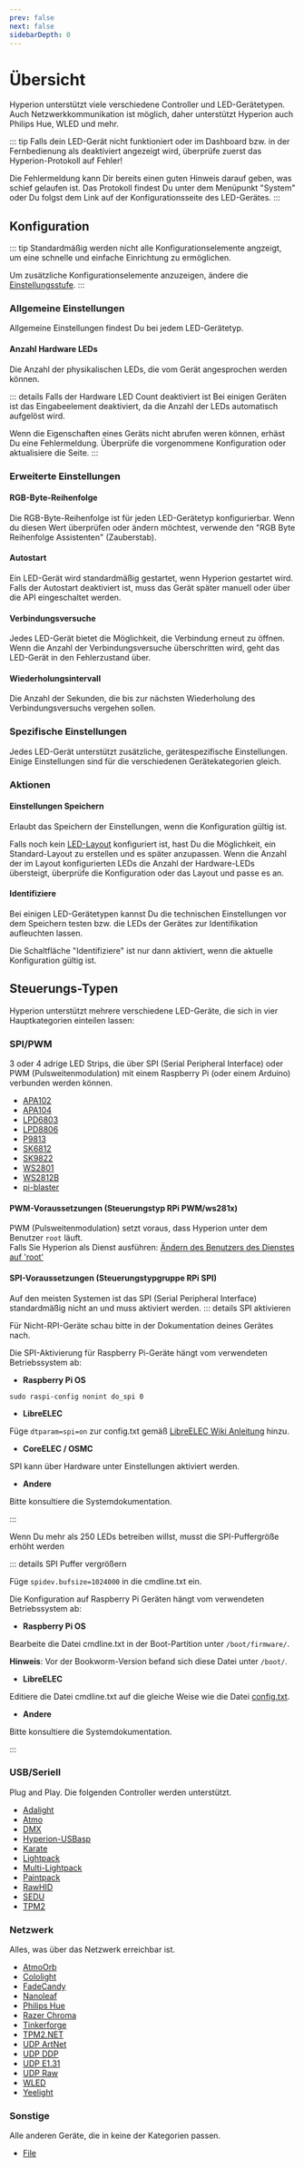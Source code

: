 ```yaml
---
prev: false
next: false
sidebarDepth: 0
---
```


# Übersicht
Hyperion unterstützt viele verschiedene Controller und LED-Gerätetypen. Auch Netzwerkkommunikation ist möglich, daher unterstützt Hyperion auch Philips Hue, WLED und mehr.

::: tip 
Falls dein LED-Gerät nicht funktioniert oder im Dashboard bzw. in der Fernbedienung als deaktiviert angezeigt wird, 
überprüfe zuerst das Hyperion-Protokoll auf Fehler!

Die Fehlermeldung kann Dir bereits einen guten Hinweis darauf geben, was schief gelaufen ist.
Das Protokoll findest Du unter dem Menüpunkt "System" oder Du folgst dem Link auf der Konfigurationsseite des LED-Gerätes.
:::

## Konfiguration

::: tip 
Standardmäßig werden nicht alle Konfigurationselemente angzeigt, um eine schnelle und einfache Einrichtung zu ermöglichen.

Um zusätzliche Konfigurationselemente anzuzeigen, ändere die [Einstellungsstufe](/de/user/Configuration.md#einstellungsstufen).
:::

### Allgemeine Einstellungen

Allgemeine Einstellungen findest Du bei jedem LED-Gerätetyp.

#### Anzahl Hardware LEDs
Die Anzahl der physikalischen LEDs, die vom Gerät angesprochen werden können.

::: details Falls der Hardware LED Count deaktiviert ist
Bei einigen Geräten ist das Eingabeelement deaktiviert, da die Anzahl der LEDs automatisch aufgelöst wird.

Wenn die Eigenschaften eines Geräts nicht abrufen weren können, erhäst Du eine Fehlermeldung. Überprüfe die vorgenommene Konfiguration oder aktualisiere die Seite.
:::

### Erweiterte Einstellungen

#### RGB-Byte-Reihenfolge

Die RGB-Byte-Reihenfolge ist für jeden LED-Gerätetyp konfigurierbar. Wenn du diesen Wert überprüfen oder ändern möchtest, verwende den "RGB Byte Reihenfolge Assistenten" (Zauberstab).

#### Autostart
Ein LED-Gerät wird standardmäßig gestartet, wenn Hyperion gestartet wird.
Falls der Autostart deaktiviert ist, muss das Gerät später manuell oder über die API eingeschaltet werden.

#### Verbindungsversuche
Jedes LED-Gerät bietet die Möglichkeit, die Verbindung erneut zu öffnen.
Wenn die Anzahl der Verbindungsversuche überschritten wird, geht das LED-Gerät in den Fehlerzustand über.

#### Wiederholungsintervall
Die Anzahl der Sekunden, die bis zur nächsten Wiederholung des Verbindungsversuchs vergehen sollen.

### Spezifische Einstellungen
Jedes LED-Gerät unterstützt zusätzliche, gerätespezifische Einstellungen.
Einige Einstellungen sind für die verschiedenen Gerätekategorien gleich.

### Aktionen

#### Einstellungen Speichern
Erlaubt das Speichern der Einstellungen, wenn die Konfiguration gültig ist.

Falls noch kein [LED-Layout](/de/user/advanced/Advanced.md#led-layout) konfiguriert ist, hast Du die Möglichkeit, ein Standard-Layout zu erstellen und es später anzupassen.
Wenn die Anzahl der im Layout konfigurierten LEDs die Anzahl der Hardware-LEDs übersteigt, überprüfe die Konfiguration oder das Layout und passe es an.

#### Identifiziere
Bei einigen LED-Gerätetypen kannst Du die technischen Einstellungen vor dem Speichern testen bzw. die LEDs der Gerätes zur Identifikation aufleuchten lassen.

Die Schaltfläche "Identifiziere" ist nur dann aktiviert, wenn die aktuelle Konfiguration gültig ist.

## Steuerungs-Typen

Hyperion unterstützt mehrere verschiedene LED-Geräte, die sich in vier Hauptkategorien einteilen lassen:

### SPI/PWM
3 oder 4 adrige LED Strips, die über SPI (Serial Peripheral Interface) oder PWM (Pulsweitenmodulation) mit einem Raspberry Pi (oder einem Arduino) verbunden werden können.

* [APA102](/de/user/leddevices/spi_pwm/apa102.md)
* [APA104](/de/user/leddevices/spi_pwm/apa104.md)
* [LPD6803](/de/user/leddevices/spi_pwm/lpd6803.md)
* [LPD8806](/de/user/leddevices/spi_pwm/lpd8806.md)
* [P9813](/de/user/leddevices/spi_pwm/p9813.md)
* [SK6812](/de/user/leddevices/spi_pwm/sk6812.md)
* [SK9822](/de/user/leddevices/spi_pwm/sk9822.md)
* [WS2801](/de/user/leddevices/spi_pwm/ws2801.md)
* [WS2812B](/de/user/leddevices/spi_pwm/ws2812b.md)
* [pi-blaster](/de/user/leddevices/spi_pwm/piblaster.md)


#### PWM-Voraussetzungen (Steuerungstyp RPi PWM/ws281x)
PWM (Pulsweitenmodulation) setzt voraus, dass Hyperion unter dem Benutzer `root` läuft.\
Falls Sie Hyperion als Dienst ausführen: [Ändern des Benutzers des Dienstes auf 'root'](/de/user/Installation.md#andern-des-benutzers-des-dienstes-auf-root)

#### SPI-Voraussetzungen (Steuerungstypgruppe RPi SPI)
Auf den meisten Systemen ist das SPI (Serial Peripheral Interface) standardmäßig nicht an und muss aktiviert werden.
::: details SPI aktivieren

Für Nicht-RPI-Geräte schau bitte in der Dokumentation deines Gerätes nach.

Die SPI-Aktivierung für Raspberry Pi-Geräte hängt vom verwendeten Betriebssystem ab:

* **Raspberry Pi OS**

`sudo raspi-config nonint do_spi 0`

* **LibreELEC**

Füge `dtparam=spi=on` zur config.txt gemäß [LibreELEC Wiki Anleitung](https://wiki.libreelec.tv/configuration/config_txt) hinzu.

* **CoreELEC / OSMC**

SPI kann über Hardware unter Einstellungen aktiviert werden.

* **Andere**

Bitte konsultiere die Systemdokumentation.

:::

Wenn Du mehr als 250 LEDs betreiben willst, musst die SPI-Puffergröße erhöht werden

::: details SPI Puffer vergrößern

Füge `spidev.bufsize=1024000` in die cmdline.txt ein.

Die Konfiguration auf Raspberry Pi Geräten hängt vom verwendeten Betriebssystem ab:

* **Raspberry Pi OS**

Bearbeite die Datei cmdline.txt in der Boot-Partition unter `/boot/firmware/`.

**Hinweis**: Vor der Bookworm-Version befand sich diese Datei unter `/boot/`. 

* **LibreELEC**

Editiere die Datei cmdline.txt auf die gleiche Weise wie die Datei [config.txt](https://wiki.libreelec.tv/configuration/config_txt).

* **Andere**

Bitte konsultiere die Systemdokumentation.

:::

### USB/Seriell
Plug and Play. Die folgenden Controller werden unterstützt.

* [Adalight](/de/user/leddevices/usb/adalight.md)
* [Atmo](/de/user/leddevices/usb/atmo.md)
* [DMX](/de/user/leddevices/usb/dmx.md)
* [Hyperion-USBasp](/de/user/leddevices/usb/hyperion-usbasp.md)
* [Karate](/de/user/leddevices/usb/karate.md)
* [Lightpack](/de/user/leddevices/usb/lightpack.md)
* [Multi-Lightpack](/de/user/leddevices/usb/multilightpack.md)
* [Paintpack](/de/user/leddevices/usb/paintpack.md)
* [RawHID](/de/user/leddevices/usb/rawhid.md)
* [SEDU](/de/user/leddevices/usb/sedu.md)
* [TPM2](/de/user/leddevices/usb/tpm2.md)

### Netzwerk
Alles, was über das Netzwerk erreichbar ist.

* [AtmoOrb](/de/user/leddevices/network/atmoorb.md)
* [Cololight](/de/user/leddevices/network/cololight.md)
* [FadeCandy](/de/user/leddevices/network/fadecandy.md)
* [Nanoleaf](/de/user/leddevices/network/nanoleaf.md)
* [Philips Hue](/de/user/leddevices/network/philipshue.md)
* [Razer Chroma](/de/user/leddevices/network/razer.md)
* [Tinkerforge](/de/user/leddevices/network/tinkerforge.md)
* [TPM2.NET](/de/user/leddevices/network/tpm2net.md)
* [UDP ArtNet ](/de/user/leddevices/network/udpartnet.md)
* [UDP DDP](/de/user/leddevices/network/udpddp.md)
* [UDP E1.31](/de/user/leddevices/network/udpe131.md)
* [UDP Raw](/de/user/leddevices/network/udpraw.md)
* [WLED](/de/user/leddevices/network/wled.md)
* [Yeelight](/de/user/leddevices/network/yeelight.md)

### Sonstige
Alle anderen Geräte, die in keine der Kategorien passen.

* [File](/de/user/leddevices/others/debug.md)
